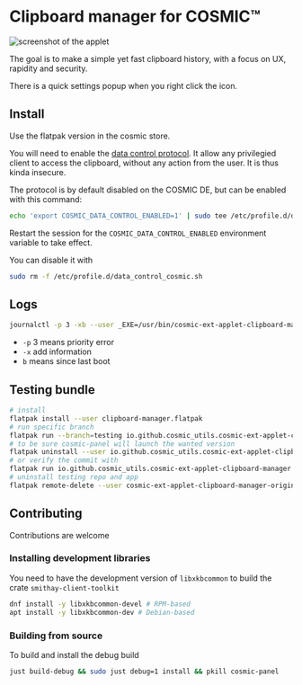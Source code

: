 # Clipboard manager for COSMIC™

![screenshot of the applet](https://media.githubusercontent.com/media/cosmic-utils/clipboard-manager/master/res/screenshots/main_popup.png)

The goal is to make a simple yet fast clipboard history, with a focus on UX, rapidity and security.

There is a quick settings popup when you right click the icon.

## Install

Use the flatpak version in the cosmic store.

You will need to enable the [data control protocol](https://wayland.app/protocols/ext-data-control-v1). It allow any privilegied client to access the clipboard, without any action from the user. It is thus kinda insecure.

The protocol is by default disabled on the COSMIC DE, but can be enabled with this command:

```sh
echo 'export COSMIC_DATA_CONTROL_ENABLED=1' | sudo tee /etc/profile.d/data_control_cosmic.sh > /dev/null
```

Restart the session for the `COSMIC_DATA_CONTROL_ENABLED` environment variable to take effect.

You can disable it with

```sh
sudo rm -f /etc/profile.d/data_control_cosmic.sh
```

## Logs

```sh
journalctl -p 3 -xb --user _EXE=/usr/bin/cosmic-ext-applet-clipboard-manager | less
```

- `-p` 3 means priority error
- `-x` add information
- `b` means since last boot

## Testing bundle

```sh
# install
flatpak install --user clipboard-manager.flatpak
# run specific branch
flatpak run --branch=testing io.github.cosmic_utils.cosmic-ext-applet-clipboard-manager
# to be sure cosmic-panel will launch the wanted version
flatpak uninstall --user io.github.cosmic_utils.cosmic-ext-applet-clipboard-manager//master
# or verify the commit with
flatpak run io.github.cosmic_utils.cosmic-ext-applet-clipboard-manager -V
# uninstall testing repo and app
flatpak remote-delete --user cosmic-ext-applet-clipboard-manager-origin
```

## Contributing

Contributions are welcome

### Installing development libraries

You need to have the development version of `libxkbcommon` to build the crate
`smithay-client-toolkit`

```sh
dnf install -y libxkbcommon-devel # RPM-based
apt install -y libxkbcommon-dev # Debian-based
```

### Building from source

To build and install the debug build

```sh
just build-debug && sudo just debug=1 install && pkill cosmic-panel
```
